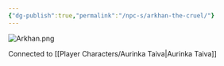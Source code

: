 ```yaml
---
{"dg-publish":true,"permalink":"/npc-s/arkhan-the-cruel/"}
---
```


![Arkhan.png](/img/user/Images/Arkhan.png)

Connected to [[Player Characters/Aurinka Taiva\|Aurinka Taiva]]